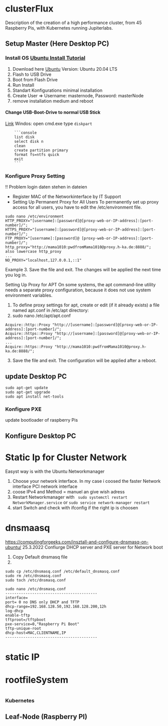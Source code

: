 # clusterFlux
Description of the creation of a high performance cluster, from 45 Raspberry Pis, with Kubernetes running Jupiterlabs.

## Setup Master (Here Desktop PC)
### Install OS [Ubuntu Install Tutorial](https://ubuntu.com/tutorials/install-ubuntu-desktop#1-overview)
1. Download here [Ubuntu](https://ubuntu.com/download/desktop) Version: Ubuntu 20.04 LTS
2. Flash to USB Drive
3. Boot from Flash Drive
4. Run Install
5. Standart Konfigurations minimal installation
6. Create User => Username: masternode, Password: masterNode
7. remove installation medium and reboot

#### Change USB-Boot-Drive to normal USB Stick

[Link](https://www.diskpart.com/articles/unboot-usb-1984.html)
Windos: open cmd.exe type ``` diskpart ```
 
        ```console
        list disk
        select disk n 
        clean
        create partition primary
        format fs=ntfs quick
        exit
        ```



### Konfigure Proxy Setting

!! Problem login daten stehen in dateien

- Register MAC of the Networkinterface by IT Support
- Setting Up Permanent Proxy for All Users
To permanently set up proxy access for all users, you have to edit the /etc/environment file.
```console
sudo nano /etc/environment
HTTP_PROXY="[username]:[password]@[proxy-web-or-IP-address]:[port-number]/";
HTTPS_PROXY="[username]:[password]@[proxy-web-or-IP-address]:[port-number]/";
FTP_PROXY="[username]:[password]@ [proxy-web-or-IP-address]:[port-number]/";
http_proxy="http://mama1010:pwdfromMama1010@proxy.h-ka.de:8888/";
also lowercase http_proxy
...
NO_PROXY="localhost,127.0.0.1,::1"
```
Example
3. Save the file and exit. The changes will be applied the next time you log in.


Setting Up Proxy for APT
On some systems, the apt command-line utility needs a separate proxy configuration, because it does not use system environment variables.

1. To define proxy settings for apt, create or edit (if it already exists) a file named apt.conf in /etc/apt directory:
2. sudo nano /etc/apt/apt.conf
```console
Acquire::http::Proxy "http://[username]:[password]@[proxy-web-or-IP-address]:[port-number]/";
Acquire::https::Proxy "http://[username]:[password]@[proxy-web-or-IP-address]:[port-number]/";
...
Acquire::https::Proxy "http://mama1010:pwdfromMama1010@proxy.h-ka.de:8888/";

```
3. Save the file and exit. The configuration will be applied after a reboot.

## update Desktop PC
```console
sudo apt-get update
sudo apt-get upgrade
sudo apt install net-tools
```


### Konfigure PXE
update bootloader of raspberry Pis
## Konfigure Desktop PC
# Static Ip for Cluster Network
 Easyst way is with the Ubuntu Networkmanager
 1. Choose your network interface. In my case i coosed the faster Network interface PCI network interface
 2. coose IPv4 and Method = manuel an give wish adress
 3. Restart Networkmanager with ``` sudo systemctl restart NetworkManager.service``` or ```sudo service network-manager restart```
 4. start Switch and check with ifconfig if the right ip is choosen
 
# dnsmaasq
https://computingforgeeks.com/insztall-and-configure-dnsmasq-on-ubuntu/  25.3.2022
Confiurge DHCP server and PXE server for Network boot
1. Copy Default dnsmasq file 
2. 
```
sudo cp /etc/dnsmasq.conf /etc/default_dnsmasq.conf
sudo rm /etc/dnsmasq.conf
sudo toch /etc/dnsmasq.conf

sudo nano /etc/dnsmasq.conf
-----------------------------------------
interface=
port= 0 no DNS only DHCP and TFTP
dhcp-range=192.168.128.50,192.168.128.200,12h
log-dhcp
enable-tftp
tftproot=/tftpboot
pxe-service=0,"Raspberry Pi Boot"
tftp-unique-root
dhcp-host=MAC,CLIENTNAME,IP
-----------------------------------------
```





# static IP
# rootfileSystem
# 


### Kubernetes

## Leaf-Node (Raspberry PI)



